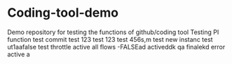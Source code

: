 # Coding-tool-demo
Demo repository for testing the functions of github/coding tool
Testing PI function
test
commit test 123
test
123
test
456s,m
test new instanc
test ut1aafalse
test throttle active all flows -FALSEad
activeddk
qa finalekd
error
active
a
